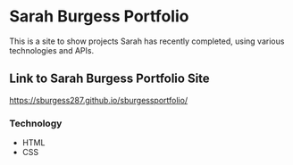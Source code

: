 # Sarah Burgess Portfolio

This is a site to show projects Sarah has recently completed, using various
technologies and APIs. 

## Link to Sarah Burgess Portfolio Site
https://sburgess287.github.io/sburgessportfolio/

### Technology
- HTML
- CSS
